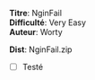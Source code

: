 **Titre**: NginFail <br>
**Difficulté**: Very Easy <br>
**Auteur**: Worty <br>

**Dist**: NginFail.zip 

- [ ] Testé
